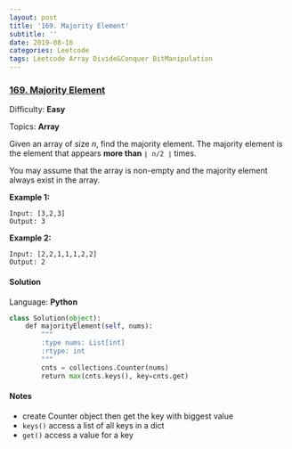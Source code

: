 ```yaml
---
layout: post
title: '169. Majority Element'
subtitle: ''
date: 2019-08-16
categories: Leetcode
tags: Leetcode Array Divide&Conquer BitManipulation
---
```


### [169\. Majority Element](https://leetcode.com/problems/majority-element/)

Difficulty: **Easy**

Topics: **Array**


Given an array of size _n_, find the majority element. The majority element is the element that appears **more than** `⌊ n/2 ⌋` times.

You may assume that the array is non-empty and the majority element always exist in the array.

**Example 1:**

```
Input: [3,2,3]
Output: 3
```

**Example 2:**

```
Input: [2,2,1,1,1,2,2]
Output: 2
```


#### Solution

Language: **Python**

```python
class Solution(object):
    def majorityElement(self, nums):
        """
        :type nums: List[int]
        :rtype: int
        """
        cnts = collections.Counter(nums)
        return max(cnts.keys(), key=cnts.get)
```

#### Notes
- create Counter object then get the key with biggest value
- `keys()` access a list of all keys in a dict
- `get()` access a value for a key